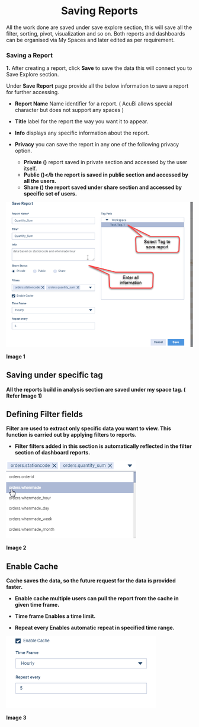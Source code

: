 


<center><h1>Saving Reports</h1></center>

All the work done are saved under save explore section, this will save all the filter, sorting, pivot, visualization and so on.
Both reports and dashboards can be organised via My Spaces and later edited as per requirement.


### Saving a Report

<b>1.</b> After creating a report, click <b>Save</b> to save the data this will connect you to Save Explore section.

Under <b>Save Report</b> page provide all the below information to save a report for further accessing.

- <b>Report Name</b> Name identifier for a report. ( AcuBi allows  special character but does not  support any spaces )

- <b>Title</b> label for the report the way you want it to appear.

- <b>Info</B> displays any specific information about the report.

- <b>Privacy</b> you can save the report in any one of the following privacy option.

  - <b>Private ()</b> report saved in private section and accessed by the user itself.
  - <b>Public   ()</b the report is saved in public section and accessed by all the users.
  -  **Share   ()** the report saved under share section and accessed by specific set of users.

![enter image description here](https://raw.githubusercontent.com/sv18042016/fp1/5c20a9d86f105fcc871e95e0dfc3ccb1b2d05a6d/images/New_version5/TD_SAVE_REPORT_1.png)

**Image 1**

## Saving under specific tag

All the reports build in analysis section are saved under **my space** tag. ( Refer Image 1)

## Defining Filter fields

Filter are used to extract only specific data you want to view. This function is carried out by applying filters to reports.
 
- **Filter**  filters added in this section is automatically reflected in the filter section of dashboard reports.

![enter image description here](https://raw.githubusercontent.com/sv18042016/fp1/5c20a9d86f105fcc871e95e0dfc3ccb1b2d05a6d/images/New_version5/TD_SAVE_REPORT_2.png)

**Image 2**

## Enable Cache 

Cache saves the data, so the future request for the data is provided faster.

- **Enable cache** multiple users can pull the report from the cache in given time frame.

- **Time frame** Enables a time limit.

- **Repeat every** Enables automatic repeat in specified time range.

![enter image description here](https://raw.githubusercontent.com/sv18042016/fp1/f9fdd23f5f62ead411830f4a98d2984c76abf33b/images/New_version5/TD_SAVE_REPORT_3.png)

**Image 3**
<!--stackedit_data:
eyJoaXN0b3J5IjpbMjk5OTAxMDk5LDEwMTM1Njk3MzgsLTQ4Nj
A2MTg0NiwxODc2Nzk5OTMyLDk1Mzg3NjI4OCwxNDI3NDQ4ODQz
LDE4OTM3NzM4NDksLTE2Mzg1MTY1NiwyMDYwNTE4OTksLTExNz
I0ODAzODZdfQ==
-->